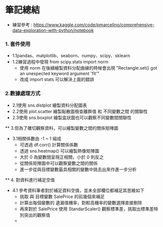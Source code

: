 # 筆記總結
* 練習參考 : https://www.kaggle.com/code/pmarcelino/comprehensive-data-exploration-with-python/notebook

### 1. 套件使用
   * 1.1pandas、matplotlib、seaborn、numpy、scipy、sklearn  
   * 1.2練習過程中發現  from scipy.stats import norm 
       * 使用 norm 在後續繪製資料分配曲線的時候會出現 "Rectangle.set() got an     unexpected keyword argument 'fit'"
       * 改成 import stats 可以解決上面的錯誤

### 2.數據處理方式
   * 2.1使用 sns.distplot 繪製資料分配圖表
   * 2.2使用 plot.scatter 繪製點散圖檢查離群值 和 不同變數之間 的關聯性
   * 2.3使用 sns.boxplot 繪製盒狀圖也可以觀察不同變數間關聯性

** 3.但為了確切觀察資料，可以繪製變數之間的關係矩陣圖
   * 3.1相關係數由 -1 ~ 1 組成
      * 可透過 df.corr() 計算關係係數
      * 透過 sns.heatmap() 可以繪製熱像矩陣圖
      * 大於 0 為變數間呈現正相關，小於 0 則反之
      * 從關係矩陣圖中可以觀察變數之間的關係
      * 進一步從與目標變數最具相關的變數中挑去出來作進一步分析

** 4. 對資料進行補足空值
   * 4.1 參考資料筆者對於補足資料空值，並未全部欄位都補足其思維如下
      * 挑取 與 目標變數 SalePrice 的前幾個來補足
      * 計算出每個變數的 遺漏值機率，對較高機率的變數選擇直接刪除
      * 再來對於 SalePrice 使用 StandarScaler() 觀察標準差，挑取出標準差特別突出的觀察值
      * 



    

